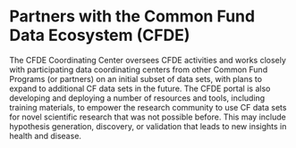 # Partners with the Common Fund Data Ecosystem (CFDE)

The CFDE Coordinating Center oversees CFDE activities and works closely with participating data coordinating centers from other Common Fund Programs (or partners) on an initial subset of data sets, with plans to expand to additional CF data sets in the future. The CFDE portal is also developing and deploying a number of resources and tools, including training materials, to empower the research community to use CF data sets for novel scientific research that was not possible before. This may include hypothesis generation, discovery, or validation that leads to new insights in health and disease.
